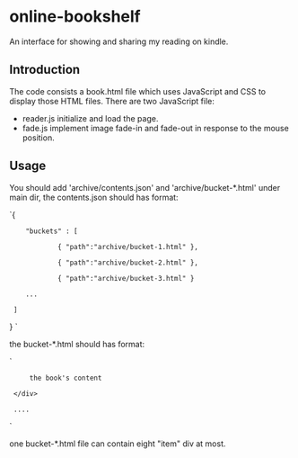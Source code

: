 # online-bookshelf

An interface for showing and sharing my reading on kindle.

## Introduction

The code consists a book.html file which uses JavaScript and CSS to display those HTML files. There are two JavaScript file:

* reader.js initialize and load the page.
* fade.js implement image fade-in and fade-out in response to the mouse position.

## Usage

You should add 'archive/contents.json' and 'archive/bucket-*.html' under main dir, the contents.json should has format:

`{

        "buckets" : [

                { "path":"archive/bucket-1.html" },

                { "path":"archive/bucket-2.html" },

                { "path":"archive/bucket-3.html" }

		...

     ]

}
`

the bucket-*.html should has format:

`    <div class="item">

         the book's content

     </div>

     ....
`

one bucket-*.html file can contain eight "item" div at most.
